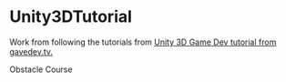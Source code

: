 # Unity3DTutorial
Work from following the tutorials from [Unity 3D Game Dev tutorial from gavedev.tv.](https://www.udemy.com/course/unitycourse2/)


Obstacle Course
